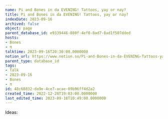 ```yaml
---
name: Pi and Bones in da EVENING! Tattoos, yay or nay?
title: Pi and Bones in da EVENING! Tattoos, yay or nay?
indexDate: 2023-09-16
archived: false
object: page
parent_database_id: e9339446-880f-4ef0-8ad7-8ad1f507dded
hosts:
- Bones
- π
talktime: 2023-09-16T20:30:00.0000000
notion_url: https://www.notion.so/Pi-and-Bones-in-da-EVENING-Tattoos-yay-or-nay-48c68832da9e4ce7acae09b96ff4d2a2
parent_type: database_id
tags:
- Talk
- 2023-09-16
- Bones
- π
id: 48c68832-da9e-4ce7-acae-09b96ff4d2a2
created_time: 2022-12-28T19:03:00.0000000
last_edited_time: 2023-09-18T10:49:00.0000000
---
```


Ideas:
























